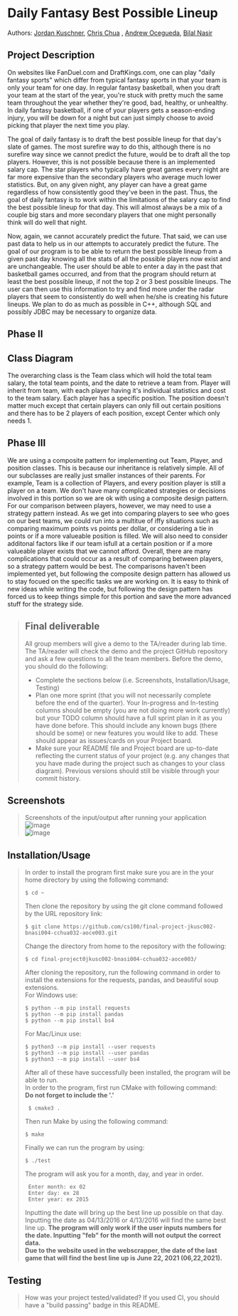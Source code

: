 
# Daily Fantasy Best Possible Lineup
 > 
 
  Authors: [Jordan Kuschner](https://github.com/marinersjk00),  [Chris Chua](https://github.com/cchua00) , [Andrew Ocegueda](https://github.com/xTh3Unkn0wnx), [Bilal Nasir](https://github.com/noshotbigjuicersbilal151)
 

 



## Project Description


On websites like FanDuel.com and DraftKings.com, one can play "daily fantasy sports" which differ from typical fantasy sports in that your team is only your team for one day. In regular fantasy basketball, when you draft your team at the start of the year, you're stuck with pretty much the same team throughout the year whether they're good, bad, healthy, or unhealthy. In daily fantasy basketball, if one of your players gets a season-ending injury, you will be down for a night but can just simply choose to avoid picking that player the next time you play.

The goal of daily fantasy is to draft the best possible lineup for that day's slate of games. The most surefire way to do this, although there is no surefire way since we cannot predict the future, would be to draft all the top players. However, this is not possible because there is an implemented salary cap. The star players who typically have great games every night are far more expensive than the secondary players who average much lower statistics. But, on any given night, any player can have a great game regardless of how consistently good they've been in the past. Thus, the goal of daily fantasy is to work within the limitations of the salary cap to find the best possible lineup for that day. This will almost always be a mix of a couple big stars and more secondary players that one might personally think will do well that night.

Now, again, we cannot accurately predict the future. That said, we can use past data to help us in our attempts to accurately predict the future. The goal of our program is to be able to return the best possible lineup from a given past day knowing all the stats of all the possible players now exist and are unchangeable. The user should be able to enter a day in the past that basketball games occurred, and from that the program should return at least the best possible lineup, if not the top 2 or 3 best possible lineups. The user can then use this information to try and find more under the radar players that seem to consistently do well when he/she is creating his future lineups. We plan to do as much as possible in C++, although SQL and possibly JDBC may be necessary to organize data.

  ## Phase II

## Class Diagram
 The overarching class is the Team class which will hold the total team salary, the total team points, and the date to retrieve a team from. Player will inherit from team, with each player having it's individual statistics and cost to the team salary. Each player has a specific position. The position doesn't matter much except that certain players can only fill out certain positions and there has to be 2 players of each position, except Center which only needs 1.
 
 ## Phase III

We are using a composite pattern for implementing out Team, Player, and position classes. This is because our inheritance is relatively simple. All of our subclasses are really just smaller instances of their parents. For example, Team is a collection of Players, and every position player is still a player on a team. We don't have many complicated strategies or decisions involved in this portion so we are ok with using a composite design pattern. For our comparison between players, however, we may need to use a strategy pattern instead. As we get into comparing players to see who goes on our best teams, we could run into a multitue of iffy situations such as comparing maximum points vs points per dollar, or considering a tie in points or if a more valueable position is filled. We will also need to consider additonal factors like if our team isfull at a certain position or if a more valueable player exists that we cannot afford. Overall, there are many complications that could occur as a result of comparing between players, so a strategy pattern would be best. The comparisons haven't been implemented yet, but following the composite design pattern has allowed us to stay focued on the specific tasks we are working on. It is easy to think of new ideas while writing the code, but following the design pattern has forced us to keep things simple for this portion and save the more advanced stuff for the strategy side.

 
 > ## Final deliverable
 > All group members will give a demo to the TA/reader during lab time. The TA/reader will check the demo and the project GitHub repository and ask a few questions to all the team members. 
 > Before the demo, you should do the following:
 > * Complete the sections below (i.e. Screenshots, Installation/Usage, Testing)
 > * Plan one more sprint (that you will not necessarily complete before the end of the quarter). Your In-progress and In-testing columns should be empty (you are not doing more work currently) but your TODO column should have a full sprint plan in it as you have done before. This should include any known bugs (there should be some) or new features you would like to add. These should appear as issues/cards on your Project board.
 > * Make sure your README file and Project board are up-to-date reflecting the current status of your project (e.g. any changes that you have made during the project such as changes to your class diagram). Previous versions should still be visible through your commit history. 
 
 ## Screenshots
 > Screenshots of the input/output after running your application  
 > ![image](https://user-images.githubusercontent.com/97256479/157572622-808265b0-aaa6-49b6-ae21-7132a3e357de.png)  
 > ![image](https://user-images.githubusercontent.com/97256479/157572784-ddb20106-1048-4a69-a5bd-203dbf445c1e.png)
 > 
 ## Installation/Usage 
 > In order to install the program first make sure you are in the your home directory by using the following command:
 >  ```
 >  $ cd ~ 
 >  ```
 >  Then clone the repository by using the git clone command followed by the URL repository link:
 >  ```
 >  $ git clone https://github.com/cs100/final-project-jkusc002-bnasi004-cchua032-aoce003.git
 >  ```
 >  Change the directory from home to the repository with the following: 
 >  ``` 
 >  $ cd final-project0jkusc002-bnasi004-cchua032-aoce003/ 
 >  ```
 >  After cloning the repository, run the following command in order to install the extensions for the requests, pandas, and beautiful soup extensions.  
 >  For Windows use:   
 >  ```
 >  $ python --m pip install requests
 >  $ python --m pip install pandas
 >  $ python --m pip install bs4
 >  ```
 >  For Mac/Linux use:   
 >  ```
 >  $ python3 --m pip install --user requests
 >  $ python3 --m pip install --user pandas
 >  $ python3 --m pip install --user bs4
 >  ```
 > After all of these have successfully been installed, the program will be able to run.   
 > In order to  the program, first run CMake with following command:  
 > **Do not forget to include the '.'** 
 > ```
 >  $ cmake3 . 
 >  ```
 >   
 > Then run Make by using the following command: 
 >  ``` 
 >  $ make
 >  ``` 
 >  Finally we can run the program by using: 
 >  ``` 
 >  $ ./test 
 >  ``` 
 >  The program will ask you for a month, day, and year in order.
 > ```  
 >  Enter month: ex 02
 >  Enter day: ex 28 
 >  Enter year: ex 2015 
 > ``` 
 >  Inputting the date will bring up the best line up possible on that day.  
 >  Inputting the date as 04/13/2016 or 4/13/2016 will find the same best line up.
 > **The program will only work if the user inputs numbers for the date. Inputting "feb" for the month will not output the correct data.**  
 > __Due to the website used in the webscrapper, the date of the last game that will find the best line up is June 22, 2021 (06,22,2021).__
 >
 ## Testing
 > How was your project tested/validated? If you used CI, you should have a "build passing" badge in this README.
 
